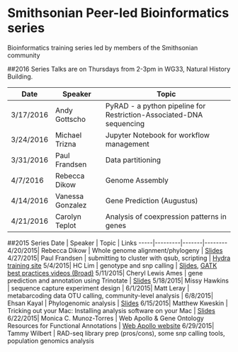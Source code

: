 # Smithsonian Peer-led Bioinformatics series
Bioinformatics training series led by members of the Smithsonian community

##2016 Series
Talks are on Thursdays from 2-3pm in WG33, Natural History Building.

Date | Speaker | Topic
-----|---------|------
3/17/2016 | Andy Gottscho | PyRAD - a python pipeline for Restriction-Associated-DNA sequencing
3/24/2016 | Michael Trizna | Jupyter Notebook for workflow management
3/31/2016 | Paul Frandsen | Data partitioning
4/7/2016 | Rebecca Dikow | Genome Assembly
4/14/2016 | Vanessa Gonzalez | Gene Prediction (Augustus)
4/21/2016 | Carolyn Teplot | Analysis of coexpression patterns in genes

##2015 Series
Date | Speaker | Topic | Links 
-----|---------|-------|--------
4/20/2015| Rebecca Dikow | Whole genome alignment/phylogeny | [Slides](2015/Dikow_WGalignment_4_19_15.pdf)
4/27/2015| Paul Frandsen | submitting to cluster with qsub, scripting | [Hydra training site](https://github.com/SmithsonianWorkshops/Hydra-workshop)
5/4/2015| HC Lim | genotype and snp calling | [Slides](2015/Lim_SNP_calling.pdf), [GATK best practices videos (Broad)](http://www.broadinstitute.org/partnerships/education/broade/best-practices-variant-calling-gatk-1)
5/11/2015| Cheryl Lewis Ames | gene prediction and annotation using Trinotate | [Slides](2015/Ames_Tinotate_Gene_Annotation_CLAMES_final_ed.pdf)
5/18/2015| Missy Hawkins | sequence capture experiment design | 
6/1/2015| Matt Leray | metabarcoding data OTU calling, community-level analysis | 
6/8/2015| Ehsan Kayal | Phylogenomic analysis | [Slides](2015/Kayal_2015-6-8.pdf)
6/15/2015| Matthew Kweskin | Tricking out your Mac: Installing analysis software on your Mac | [Slides](2015/Kweskin-Mac.pdf)
6/22/2015| Monica C. Munoz-Torres | Web Apollo & Gene Ontology Resources for Functional Annotations | [Web Apollo website](http://genomearchitect.org)
6/29/2015| Tammy Wilbert | RAD-seq library prep (pros/cons), some snp calling tools, population genomics analysis
